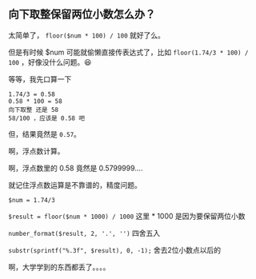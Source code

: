 ## 向下取整保留两位小数怎么办？

太简单了， `floor($num * 100) / 100` 就好了么。

但是有时候 $num 可能就偷懒直接传表达式了，比如 `floor(1.74/3 * 100) / 100` ，好像没什么问题。😆

等等，我先口算一下

```
1.74/3 = 0.58
0.58 * 100 = 58
向下取整 还是 58
58/100 ，应该是 0.58 吧
```

但，结果竟然是 `0.57`。

啊，浮点数计算。

啊，浮点数里的 0.58 竟然是 0.5799999.... 


就记住浮点数运算是不靠谱的，精度问题。

`$num = 1.74/3`

`$result = floor($num * 1000) / 1000` 这里 * 1000 是因为要保留两位小数

`number_format($result, 2, '.', '')` 四舍五入

`substr(sprintf("%.3f", $result), 0, -1);` 舍去2位小数点以后的


啊，大学学到的东西都丢了。。。。
